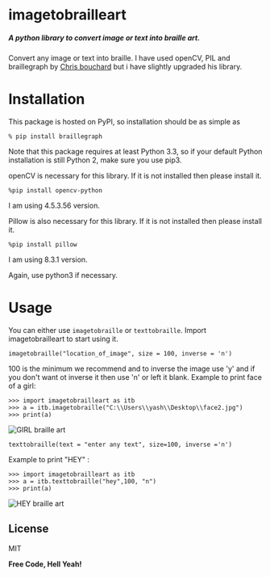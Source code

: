 # imagetobrailleart

##### A python library to convert image or text into braille art.

Convert any image or text into braille. I have used openCV, PIL and braillegraph by  [Chris bouchard] but i have slightly upgraded his library.

# Installation

This package is hosted on PyPI, so installation should be as simple as
```
% pip install braillegraph
```
Note that this package requires at least Python 3.3, so if your default Python installation is still Python 2, make sure you use pip3.

openCV is necessary for this library. If it is not installed then please install it.
```
%pip install opencv-python
``` 
I am using 4.5.3.56 version.

Pillow is also necessary for this library. If it is not installed then please install it.
```
%pip install pillow
``` 
I am using 8.3.1 version.

Again, use python3 if necessary.

# Usage
You can either use ```imagetobraille``` or ```texttobraille```.
Import imagetobrailleart to start using it.

```
imagetobraille("location_of_image", size = 100, inverse = 'n')
```
100 is the minimum we recommend and to inverse the image use 'y' and if you don't want ot inverse it then use 'n' or left it blank.
Example to print face of a girl:
```
>>> import imagetobrailleart as itb
>>> a = itb.imagetobraille("C:\\Users\\yash\\Desktop\\face2.jpg") 
>>> print(a)
```
![GIRL braille art](https://imgur.com/a/NMyqun6)
```
texttobraille(text = "enter any text", size=100, inverse ='n')
```
Example to print "HEY" : 
```
>>> import imagetobrailleart as itb
>>> a = itb.texttobraille("hey",100, "n")
>>> print(a)
```
![HEY braille art](https://imgur.com/a/sqFtEsf)

## License

MIT

**Free Code, Hell Yeah!**

[//]: # (These are reference links used in the body of this note and get stripped out when the markdown processor does its job. There is no need to format nicely because it shouldn't be seen. Thanks SO - http://stackoverflow.com/questions/4823468/store-comments-in-markdown-syntax)

   [Chris bouchard]: <https://github.com/chrisbouchard/braillegraph>